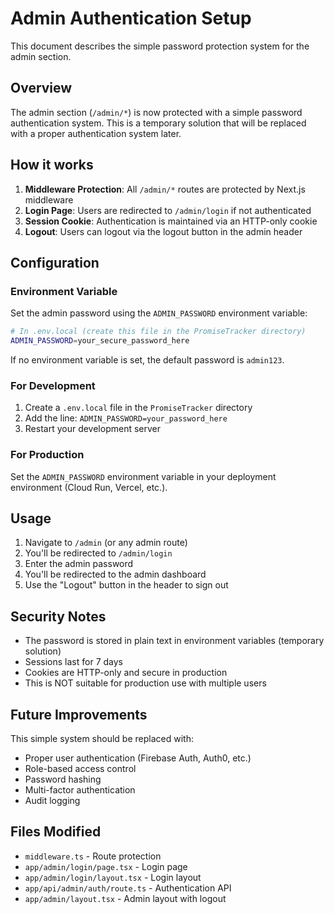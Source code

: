 # Admin Authentication Setup

This document describes the simple password protection system for the admin section.

## Overview

The admin section (`/admin/*`) is now protected with a simple password authentication system. This is a temporary solution that will be replaced with a proper authentication system later.

## How it works

1. **Middleware Protection**: All `/admin/*` routes are protected by Next.js middleware
2. **Login Page**: Users are redirected to `/admin/login` if not authenticated
3. **Session Cookie**: Authentication is maintained via an HTTP-only cookie
4. **Logout**: Users can logout via the logout button in the admin header

## Configuration

### Environment Variable

Set the admin password using the `ADMIN_PASSWORD` environment variable:

```bash
# In .env.local (create this file in the PromiseTracker directory)
ADMIN_PASSWORD=your_secure_password_here
```

If no environment variable is set, the default password is `admin123`.

### For Development

1. Create a `.env.local` file in the `PromiseTracker` directory
2. Add the line: `ADMIN_PASSWORD=your_password_here`
3. Restart your development server

### For Production

Set the `ADMIN_PASSWORD` environment variable in your deployment environment (Cloud Run, Vercel, etc.).

## Usage

1. Navigate to `/admin` (or any admin route)
2. You'll be redirected to `/admin/login`
3. Enter the admin password
4. You'll be redirected to the admin dashboard
5. Use the "Logout" button in the header to sign out

## Security Notes

- The password is stored in plain text in environment variables (temporary solution)
- Sessions last for 7 days
- Cookies are HTTP-only and secure in production
- This is NOT suitable for production use with multiple users

## Future Improvements

This simple system should be replaced with:
- Proper user authentication (Firebase Auth, Auth0, etc.)
- Role-based access control
- Password hashing
- Multi-factor authentication
- Audit logging

## Files Modified

- `middleware.ts` - Route protection
- `app/admin/login/page.tsx` - Login page
- `app/admin/login/layout.tsx` - Login layout
- `app/api/admin/auth/route.ts` - Authentication API
- `app/admin/layout.tsx` - Admin layout with logout 